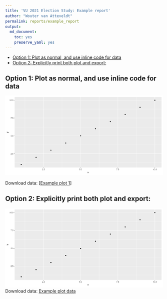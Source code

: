 ```yaml
---
title: 'VU 2021 Election Study: Example report'
author: "Wouter van Atteveldt"
permalink: reports/example_report
output: 
  md_document:
    toc: yes
    preserve_yaml: yes
---
```


-   [Option 1: Plot as normal, and use inline code for
    data](#option-1-plot-as-normal-and-use-inline-code-for-data)
-   [Option 2: Explicitly print both plot and
    export:](#option-2-explicitly-print-both-plot-and-export)

Option 1: Plot as normal, and use inline code for data
------------------------------------------------------

![](example-plot-1-1.png)

Download data: \[[Example plot 1](Example_plot_1.csv)\]

Option 2: Explicitly print both plot and export:
------------------------------------------------

![](example-plot-2-1.png)Download data: [Example plot
data](Example_plot_data.csv)
